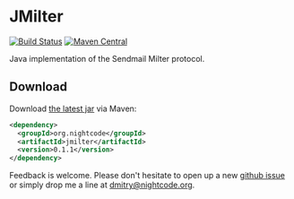 # JMilter

[![Build Status](https://travis-ci.org/nightcode/jmilter.svg?branch=master)](https://travis-ci.org/nightcode/jmilter)
[![Maven Central](https://img.shields.io/maven-central/v/org.nightcode/jmilter.svg)](http://search.maven.org/#search%7Cga%7C1%7Cg%3Aorg.nightcode%jmilter)

Java implementation of the Sendmail Milter protocol.

Download
--------

Download [the latest jar][1] via Maven:
```xml
<dependency>
  <groupId>org.nightcode</groupId>
  <artifactId>jmilter</artifactId>
  <version>0.1.1</version>
</dependency>
```

Feedback is welcome. Please don't hesitate to open up a new [github issue](https://github.com/nightcode/jmilter/issues) or simply drop me a line at <dmitry@nightcode.org>.


 [1]: http://oss.sonatype.org/service/local/artifact/maven/redirect?r=releases&g=org.nightcode&a=jmilter&v=LATEST
